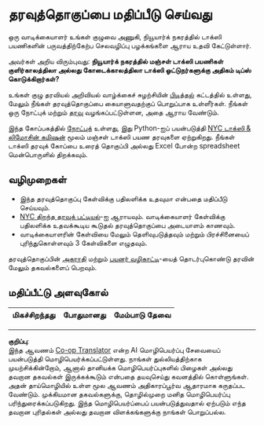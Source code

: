 <!--
CO_OP_TRANSLATOR_METADATA:
{
  "original_hash": "564445c39ad29a491abcb9356fc4d47d",
  "translation_date": "2025-10-11T15:48:33+00:00",
  "source_file": "4-Data-Science-Lifecycle/14-Introduction/assignment.md",
  "language_code": "ta"
}
-->
# தரவுத்தொகுப்பை மதிப்பீடு செய்வது

ஒரு வாடிக்கையாளர் உங்கள் குழுவை அணுகி, நியூயார்க் நகரத்தில் டாக்ஸி பயணிகளின் பருவத்திற்கேற்ப செலவழிப்பு பழக்கங்களை ஆராய உதவி கேட்டுள்ளார்.

அவர்கள் அறிய விரும்புவது: **நியூயார்க் நகரத்தில் மஞ்சள் டாக்ஸி பயணிகள் குளிர்காலத்திலா அல்லது கோடைக்காலத்திலா டாக்ஸி ஓட்டுநர்களுக்கு அதிகம் டிப்ஸ் கொடுக்கிறார்கள்?**

உங்கள் குழு தரவியல் அறிவியல் வாழ்க்கைச் சுழற்சியின் [பிடித்தல்](Readme.md#Capturing) கட்டத்தில் உள்ளது, மேலும் நீங்கள் தரவுத்தொகுப்பை கையாளுவதற்குப் பொறுப்பாக உள்ளீர்கள். நீங்கள் ஒரு நோட்புக் மற்றும் [தரவு](../../../../data/taxi.csv) வழங்கப்பட்டுள்ளன, அதை ஆராய வேண்டும்.

இந்த கோப்பகத்தில் [நோட்புக்](notebook.ipynb) உள்ளது, இது Python-ஐப் பயன்படுத்தி [NYC டாக்ஸி & லிமோசின் கமிஷன்](https://docs.microsoft.com/en-us/azure/open-datasets/dataset-taxi-yellow?tabs=azureml-opendatasets) மூலம் மஞ்சள் டாக்ஸி பயண தரவுகளை ஏற்றுகிறது. 
நீங்கள் டாக்ஸி தரவுக் கோப்பை உரைத் தொகுப்பி அல்லது Excel போன்ற spreadsheet மென்பொருளில் திறக்கவும்.

## வழிமுறைகள்

- இந்த தரவுத்தொகுப்பு கேள்விக்கு பதிலளிக்க உதவுமா என்பதை மதிப்பீடு செய்யவும்.
- [NYC திறந்த தரவுக் பட்டியல்](https://data.cityofnewyork.us/browse?sortBy=most_accessed&utf8=%E2%9C%93)-ஐ ஆராயவும். வாடிக்கையாளர் கேள்விக்கு பதிலளிக்க உதவக்கூடிய கூடுதல் தரவுத்தொகுப்பை அடையாளம் காணவும்.
- வாடிக்கையாளரின் கேள்வியை மேலும் தெளிவுபடுத்தவும் மற்றும் பிரச்சினையைப் புரிந்துகொள்ளவும் 3 கேள்விகளை எழுதவும்.

தரவுத்தொகுப்பின் [அகராதி](https://www1.nyc.gov/assets/tlc/downloads/pdf/data_dictionary_trip_records_yellow.pdf) மற்றும் [பயனர் வழிகாட்டி](https://www1.nyc.gov/assets/tlc/downloads/pdf/trip_record_user_guide.pdf)-யைத் தொடர்புகொண்டு தரவின் மேலும் தகவல்களைப் பெறவும்.

## மதிப்பீட்டு அளவுகோல்

மிகச்சிறந்தது | போதுமானது | மேம்பாடு தேவை
--- | --- | ---

---

**குறிப்பு**:  
இந்த ஆவணம் [Co-op Translator](https://github.com/Azure/co-op-translator) என்ற AI மொழிபெயர்ப்பு சேவையைப் பயன்படுத்தி மொழிபெயர்க்கப்பட்டுள்ளது. நாங்கள் துல்லியத்திற்காக முயற்சிக்கின்றோம், ஆனால் தானியக்க மொழிபெயர்ப்புகளில் பிழைகள் அல்லது தவறான தகவல்கள் இருக்கக்கூடும் என்பதை தயவுசெய்து கவனத்தில் கொள்ளுங்கள். அதன் தாய்மொழியில் உள்ள மூல ஆவணம் அதிகாரப்பூர்வ ஆதாரமாக கருதப்பட வேண்டும். முக்கியமான தகவல்களுக்கு, தொழில்முறை மனித மொழிபெயர்ப்பு பரிந்துரைக்கப்படுகிறது. இந்த மொழிபெயர்ப்பைப் பயன்படுத்துவதால் ஏற்படும் எந்த தவறான புரிதல்கள் அல்லது தவறான விளக்கங்களுக்கு நாங்கள் பொறுப்பல்ல.